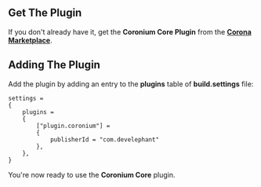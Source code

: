 ## Get The Plugin

If you don't already have it, get the __Coronium Core Plugin__ from the __[Corona Marketplace](https://marketplace.coronalabs.com/plugin/coronium-core)__.


## Adding The Plugin

Add the plugin by adding an entry to the __plugins__ table of __build.settings__ file:

```
settings =
{
    plugins =
    {
        ["plugin.coronium"] =
        {
            publisherId = "com.develephant"
        },
    },
}
```

You're now ready to use the __Coronium Core__ plugin.

